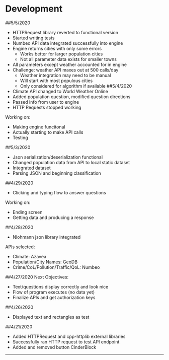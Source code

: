 # Development

##5/5/2020
- HTTPRequest library reverted to functional version
- Started writing tests
- Numbeo API data integrated successfully into engine
- Engine returns cities with only some errors
    - Works better for larger population cities
    - Not all parameter data exists for smaller towns
- All parameters except weather accounted for in engine
- Challenge: weather API maxes out at 500 calls/day
    - Weather integration may need to be manual
    - Will start with most populous cities
    - Only considered for algorithm if available
##5/4/2020
- Climate API changed to World Weather Online
- Added population question, modified question directions
- Passed info from user to engine
- HTTP Requests stopped working

Working on:
- Making engine funcitonal
- Actually starting to make API calls
- Testing


##5/3/2020
- Json serialization/deserialization functional
- Changed population data from API to local static dataset
- Integrated dataset
- Parsing JSON and beginning classification

##4/29/2020
- Clicking and typing flow to answer questions

Working on:
- Ending screen
- Getting data and producing a response

##4/28/2020 
- Nlohmann json library integrated

APIs selected:
- Climate: Azavea
- Population/City Names: GeoDB
- Crime/CoL/Pollution/Traffic/QoL: Numbeo


##4/27/2020 
Next Objectives:
- Text/questions display correctly and look nice
- Flow of program executes (no data yet)
- Finalize APIs and get authorization keys

##4/26/2020
- Displayed text and rectangles as test

##4/21/2020
- Added HTTPRequest and cpp-httplib external libraries
- Successfully ran HTTP request to test API endpoint
- Added and removed button CinderBlock
---
